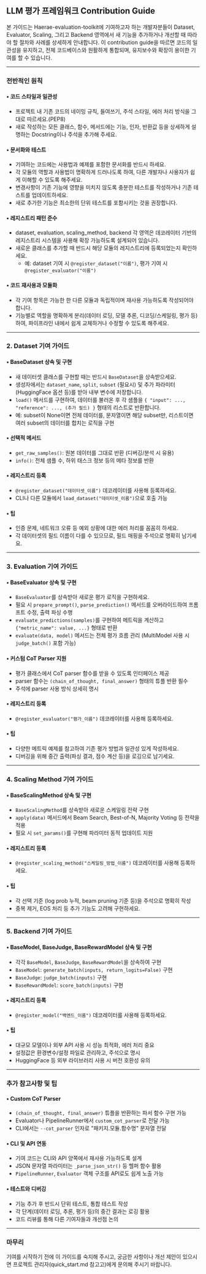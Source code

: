 ## LLM 평가 프레임워크 Contribution Guide

본 가이드는 Haerae-evaluation-toolkit에 기여하고자 하는 개발자분들이 Dataset, Evaluator, Scaling, 그리고 Backend 영역에서 새 기능을 추가하거나 개선할 때 따라야 할 절차와 사례를 상세하게 안내합니다. 이 contribution guide을 따르면 코드의 일관성을 유지하고, 전체 코드베이스와 원활하게 통합되며, 유지보수와 확장이 용이한 기여를 할 수 있습니다.

---

### 전반적인 원칙

#### • 코드 스타일과 일관성
- 프로젝트 내 기존 코드의 네이밍 규칙, 들여쓰기, 주석 스타일, 에러 처리 방식을 그대로 따르세요.(PEP8)
- 새로 작성하는 모든 클래스, 함수, 메서드에는 기능, 인자, 반환값 등을 상세하게 설명하는 Docstring이나 주석을 추가해 주세요.

#### • 문서화와 테스트
- 기여하는 코드에는 사용법과 예제를 포함한 문서화를 반드시 하세요.
- 각 모듈의 역할과 사용법이 명확하게 드러나도록 하여, 다른 개발자나 사용자가 쉽게 이해할 수 있도록 해주세요.
- 변경사항이 기존 기능에 영향을 미치지 않도록 충분한 테스트를 작성하거나 기존 테스트를 업데이트하세요.
- 새로 추가한 기능은 최소한의 단위 테스트를 포함시키는 것을 권장합니다.

#### • 레지스트리 패턴 준수
- dataset, evaluation, scaling_method, backend 각 영역은 데코레이터 기반의 레지스트리 시스템을 사용해 확장 가능하도록 설계되어 있습니다.
- 새로운 클래스를 추가할 때 반드시 해당 모듈의 레지스트리에 등록되었는지 확인하세요.
  - 예: dataset 기여 시 `@register_dataset("이름")`, 평가 기여 시 `@register_evaluator("이름")`

#### • 코드 재사용과 모듈화
- 각 기여 항목은 가능한 한 다른 모듈과 독립적이며 재사용 가능하도록 작성되어야 합니다.
- 기능별로 역할을 명확하게 분리(데이터 로딩, 모델 추론, 디코딩/스케일링, 평가 등)하여, 파이프라인 내에서 쉽게 교체하거나 수정할 수 있도록 해주세요.

---

### 2. Dataset 기여 가이드

#### • BaseDataset 상속 및 구현
- 새 데이터셋 클래스를 구현할 때는 반드시 `BaseDataset`을 상속받으세요.
- 생성자에서는 `dataset_name`, `split`, `subset` (필요시) 및 추가 파라미터(HuggingFace 옵션 등)를 받아 내부 변수에 저장합니다.
- `load()` 메서드를 구현하여, 데이터를 불러온 후 각 샘플을 `{ "input": ..., "reference": ..., (추가 필드) }` 형태의 리스트로 반환합니다.
- 예: subset이 None이면 전체 데이터를, 문자열이면 해당 subset만, 리스트이면 여러 subset의 데이터를 합치는 로직을 구현

#### • 선택적 메서드
- `get_raw_samples()`: 원본 데이터를 그대로 반환 (디버깅/분석 시 유용)
- `info()`: 전체 샘플 수, 하위 태스크 정보 등의 메타 정보를 반환

#### • 레지스트리 등록
- `@register_dataset("데이터셋_이름")` 데코레이터를 사용해 등록하세요.
- CLI나 다른 모듈에서 `load_dataset("데이터셋_이름")`으로 호출 가능

#### • 팁
- 인증 문제, 네트워크 오류 등 예외 상황에 대한 에러 처리를 꼼꼼히 하세요.
- 각 데이터셋의 필드 이름이 다를 수 있으므로, 필드 매핑을 주석으로 명확히 남기세요.

---

### 3. Evaluation 기여 가이드

#### • BaseEvaluator 상속 및 구현
- `BaseEvaluator`를 상속받아 새로운 평가 로직을 구현하세요.
- 필요 시 `prepare_prompt()`, `parse_prediction()` 메서드를 오버라이드하여 프롬프트 수정, 출력 파싱 수행
- `evaluate_predictions(samples)`를 구현하여 메트릭을 계산하고 `{"metric_name": value, ...}` 형태로 반환
- `evaluate(data, model)` 메서드는 전체 평가 흐름 관리 (MultiModel 사용 시 `judge_batch()` 포함 가능)

#### • 커스텀 CoT Parser 지원
- 평가 클래스에서 CoT parser 함수를 받을 수 있도록 인터페이스 제공
- parser 함수는 `(chain_of_thought, final_answer)` 형태의 튜플 반환 필수
- 주석에 parser 사용 방식 상세히 명시

#### • 레지스트리 등록
- `@register_evaluator("평가_이름")` 데코레이터를 사용해 등록하세요.

#### • 팁
- 다양한 메트릭 예제를 참고하여 기존 평가 방법과 일관성 있게 작성하세요.
- 디버깅을 위해 중간 출력(파싱 결과, 점수 계산 등)을 로깅으로 남기세요.

---

### 4. Scaling Method 기여 가이드

#### • BaseScalingMethod 상속 및 구현
- `BaseScalingMethod`를 상속받아 새로운 스케일링 전략 구현
- `apply(data)` 메서드에서 Beam Search, Best-of-N, Majority Voting 등 전략을 적용
- 필요 시 `set_params()`를 구현해 파라미터 동적 업데이트 지원

#### • 레지스트리 등록
- `@register_scaling_method("스케일링_방법_이름")` 데코레이터를 사용해 등록하세요.

#### • 팁
- 각 선택 기준 (log prob 누적, beam pruning 기준 등)을 주석으로 명확히 작성
- 중복 제거, EOS 처리 등 추가 기능도 고려해 구현하세요.

---

### 5. Backend 기여 가이드

#### • BaseModel, BaseJudge, BaseRewardModel 상속 및 구현
- 각각 `BaseModel`, `BaseJudge`, `BaseRewardModel`을 상속하여 구현
- `BaseModel`: `generate_batch(inputs, return_logits=False)` 구현
- `BaseJudge`: `judge_batch(inputs)` 구현
- `BaseRewardModel`: `score_batch(inputs)` 구현

#### • 레지스트리 등록
- `@register_model("백엔드_이름")` 데코레이터를 사용해 등록하세요.

#### • 팁
- 대규모 모델이나 외부 API 사용 시 성능 최적화, 에러 처리 중요
- 설정값은 환경변수/설정 파일로 관리하고, 주석으로 명시
- HuggingFace 등 외부 라이브러리 사용 시 버전 호환성 유의

---

### 추가 참고사항 및 팁

#### • Custom CoT Parser
- `(chain_of_thought, final_answer)` 튜플을 반환하는 파서 함수 구현 가능
- Evaluator나 PipelineRunner에서 `custom_cot_parser`로 전달 가능
- CLI에서는 `--cot_parser` 인자로 "패키지.모듈.함수명" 문자열 전달

#### • CLI 및 API 연동
- 기여 코드는 CLI와 API 양쪽에서 재사용 가능하도록 설계
- JSON 문자열 파라미터는 `_parse_json_str()` 등 헬퍼 함수 활용
- `PipelineRunner`, `Evaluator` 객체 구조를 API로도 쉽게 노출 가능

#### • 테스트와 디버깅
- 기능 추가 후 반드시 단위 테스트, 통합 테스트 작성
- 각 단계(데이터 로딩, 추론, 평가 등)의 중간 결과는 로깅 활용
- 코드 리뷰를 통해 다른 기여자들과 개선점 논의

---

### 마무리

기여를 시작하기 전에 이 가이드를 숙지해 주시고, 궁금한 사항이나 개선 제안이 있으시면 프로젝트 관리자(quick_start.md 참고고)에게 문의해 주시기 바랍니다.

